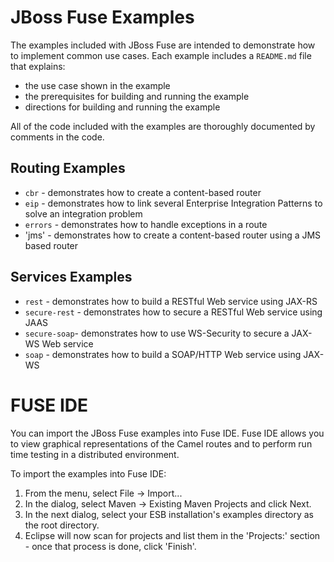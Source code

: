 # JBoss Fuse Examples

The examples included with JBoss Fuse are intended to demonstrate how to implement common use cases. Each example includes a `README.md` file that explains:

* the use case shown in the example
* the prerequisites for building and running the example
* directions for building and running the example

All of the code included with the examples are thoroughly documented by comments in the code.

## Routing Examples
* `cbr` - demonstrates how to create a content-based router
* `eip` - demonstrates how to link several Enterprise Integration Patterns to solve an integration problem
* `errors` - demonstrates how to handle exceptions in a route
* 'jms' - demonstrates how to create a content-based router using a JMS based router

## Services Examples
* `rest` - demonstrates how to build a RESTful Web service using JAX-RS
* `secure-rest` - demonstrates how to secure a RESTful Web service using JAAS
* `secure-soap`- demonstrates how to use WS-Security to secure a JAX-WS Web service
* `soap` - demonstrates how to build a SOAP/HTTP Web service using JAX-WS

# FUSE IDE

You can import the JBoss Fuse examples into Fuse IDE. Fuse IDE allows you to view graphical representations of the Camel routes and to perform run time testing in a distributed environment.

To import the examples into Fuse IDE:

1. From the menu, select File -> Import...
2. In the dialog, select Maven -> Existing Maven Projects and click Next.
3. In the next dialog, select your ESB installation's examples directory as the root directory.
4. Eclipse will now scan for projects and list them in the 'Projects:' section - once that process is done, click 'Finish'.
